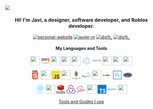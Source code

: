 <img align="center" src="https://i.imgur.com/g4fz8Fv.png" />

<h3 align="center">Hi! I'm Javi, a designer, software developer, and Roblox developer.</h3>

<p align="center">
<a href="https://dig1t.io" target="_blank" rel="noreferrer"><img align="center" src="https://www.dig1t.io/i/icon@32x32.png" alt="personal-website" height="30" width="30" /></a>
<a href="https://linkedin.com/in/javier-m" target="_blank" rel="noreferrer"><img align="center" src="https://raw.githubusercontent.com/rahuldkjain/github-profile-readme-generator/master/src/images/icons/Social/linked-in-alt.svg" alt="javier-m" height="30" width="40" /></a>
<a href="https://instagram.com/dig1tt" target="_blank" rel="noreferrer"><img align="center" src="https://raw.githubusercontent.com/rahuldkjain/github-profile-readme-generator/master/src/images/icons/Social/instagram.svg" alt="dig1t_" height="30" width="40" /></a>
<a href="https://twitter.com/dig1tt" target="_blank" rel="noreferrer"><img align="center" src="https://raw.githubusercontent.com/rahuldkjain/github-profile-readme-generator/master/src/images/icons/Social/twitter.svg" alt="dig1t_" height="30" width="40" /></a>
</p>

<h4 align="center">My Languages and Tools</h4>

<p align="center">
	<a href="https://aws.amazon.com/amplify/"> <img src="https://docs.amplify.aws/assets/logo-dark.svg" width="30" height="30"/></a>
	<a href="https://aws.amazon.com"> <img src="https://raw.githubusercontent.com/devicons/devicon/master/icons/amazonwebservices/amazonwebservices-original-wordmark.svg" width="30" height="30"/></a>
	<a href="https://babeljs.io/"> <img src="https://www.vectorlogo.zone/logos/babeljs/babeljs-icon.svg" width="30" height="30"/></a>
	<a href="https://www.blender.org/"> <img src="https://download.blender.org/branding/community/blender_community_badge_white.svg" width="30" height="30"/></a>
	<a href="https://www.chartjs.org"> <img src="https://www.chartjs.org/media/logo-title.svg" width="30" height="30"/></a>
	<a href="https://www.electronjs.org"> <img src="https://raw.githubusercontent.com/devicons/devicon/master/icons/electron/electron-original.svg" width="30" height="30"/></a>
	<a href="https://expressjs.com"> <img src="https://raw.githubusercontent.com/devicons/devicon/master/icons/express/express-original-wordmark.svg" width="30" height="30"/></a>
	<a href="https://firebase.google.com/"> <img src="https://www.vectorlogo.zone/logos/firebase/firebase-icon.svg" width="30" height="30"/></a>
	<a href="https://git-scm.com/"> <img src="https://www.vectorlogo.zone/logos/git-scm/git-scm-icon.svg" width="30" height="30"/></a>
	<a href="https://heroku.com"> <img src="https://www.vectorlogo.zone/logos/heroku/heroku-icon.svg" width="30" height="30"/></a>
</p>
<p align="center">
	<a href="https://www.w3.org/html/"> <img src="https://raw.githubusercontent.com/devicons/devicon/master/icons/html5/html5-original-wordmark.svg" width="30" height="30"/></a>
	<a href="https://www.adobe.com/in/products/illustrator.html"> <img src="https://www.vectorlogo.zone/logos/adobe_illustrator/adobe_illustrator-icon.svg" width="30" height="30"/></a>
	<a href="https://developer.mozilla.org/en-US/docs/Web/JavaScript"> <img src="https://raw.githubusercontent.com/devicons/devicon/master/icons/javascript/javascript-original.svg" width="30" height="30"/></a>
	<a href="https://mochajs.org"> <img src="https://www.vectorlogo.zone/logos/mochajs/mochajs-icon.svg" width="30" height="30"/></a>
	<a href="https://www.mongodb.com/"> <img src="https://raw.githubusercontent.com/devicons/devicon/master/icons/mongodb/mongodb-original-wordmark.svg" width="30" height="30"/></a>
	<a href="https://www.mysql.com/"> <img src="https://raw.githubusercontent.com/devicons/devicon/master/icons/mysql/mysql-original-wordmark.svg" width="30" height="30"/></a>
	<a href="https://nextjs.org/"> <img src="https://cdn.worldvectorlogo.com/logos/nextjs-2.svg" width="30" height="30"/></a>
	<a href="https://nodejs.org"> <img src="https://raw.githubusercontent.com/devicons/devicon/master/icons/nodejs/nodejs-original-wordmark.svg" width="30" height="30"/></a>
	<a href="https://www.photoshop.com/en"> <img src="https://raw.githubusercontent.com/devicons/devicon/master/icons/photoshop/photoshop-line.svg" width="30" height="30"/></a>
	<a href="https://www.php.net"> <img src="https://raw.githubusercontent.com/devicons/devicon/master/icons/php/php-original.svg" width="30" height="30"/></a>
</p>
<p align="center">
	<a href="https://reactjs.org/"> <img src="https://raw.githubusercontent.com/devicons/devicon/master/icons/react/react-original-wordmark.svg" width="30" height="30"/></a>
	<a href="https://reactnative.dev/"> <img src="https://reactnative.dev/img/header_logo.svg" width="30" height="30"/></a>
	<a href="https://redis.io"> <img src="https://raw.githubusercontent.com/devicons/devicon/master/icons/redis/redis-original-wordmark.svg" width="30" height="30"/></a>
	<a href="https://redux.js.org"> <img src="https://raw.githubusercontent.com/devicons/devicon/master/icons/redux/redux-original.svg" width="30" height="30"/></a>
	<a href="https://sass-lang.com"> <img src="https://raw.githubusercontent.com/devicons/devicon/master/icons/sass/sass-original.svg" width="30" height="30"/></a>
	<a href="https://tailwindcss.com/"> <img src="https://www.vectorlogo.zone/logos/tailwindcss/tailwindcss-icon.svg" width="30" height="30"/></a>
	<a href="https://www.typescriptlang.org/"> <img src="https://raw.githubusercontent.com/devicons/devicon/master/icons/typescript/typescript-original.svg" width="30" height="30"/></a>
	<a href="https://webpack.js.org"> <img src="https://raw.githubusercontent.com/devicons/devicon/d00d0969292a6569d45b06d3f350f463a0107b0d/icons/webpack/webpack-original-wordmark.svg" width="30" height="30"/></a>
	<a href="https://www.adobe.com/products/xd.html"> <img src="https://cdn.worldvectorlogo.com/logos/adobe-xd.svg" width="30" height="30"/></a>
</p>

<p align="center">
	<a href="https://github.com/dig1t?tab=stars">Tools and Guides I use</a>
</p>

<br />

<br />

